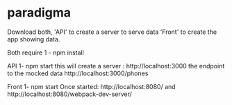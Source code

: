 # paradigma
Download both,
'API' to create a server to serve data
'Front' to create the app showing data.

Both require
1 - npm install

API
1- npm start
this will create a server : http://localhost:3000
the endpoint to the mocked data http://localhost:3000/phones

Front
1- npm start
Once started:
http://localhost:8080/
and
http://localhost:8080/webpack-dev-server/
